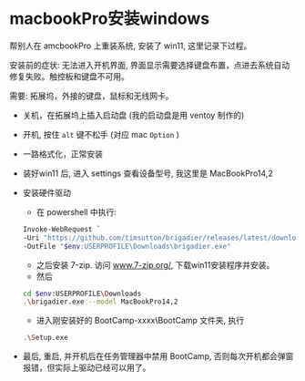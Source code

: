 # macbookPro安装windows

帮别人在 amcbookPro 上重装系统, 安装了 win11, 这里记录下过程。

安装前的症状: 无法进入开机界面, 界面显示需要选择键盘布置，点进去系统自动修复失败。触控板和键盘不可用。

需要: 拓展坞，外接的键盘，鼠标和无线网卡。

* 关机，在拓展坞上插入启动盘 (我的启动盘是用 ventoy 制作的)
* 开机, 按住 `alt` 键不松手 (对应 mac `Option` )
* 一路格式化，正常安装
* 装好win11 后, 进入 settings 查看设备型号, 我这里是 MacBookPro14,2


* 安装硬件驱动
	* 在 powershell 中执行:
	```bash
	Invoke-WebRequest `
  -Uri "https://github.com/timsutton/brigadier/releases/latest/download/brigadier.exe" `
  -OutFile "$env:USERPROFILE\Downloads\brigadier.exe"
	```
	* 之后安装 7-zip. 访问 www.7-zip.org/, 下载win11安装程序并安装。
	* 然后
	```bash
	cd $env:USERPROFILE\Downloads
	.\brigadier.exe --model MacBookPro14,2
	```
	* 进入刚安装好的 BootCamp-xxxx\BootCamp 文件夹, 执行
	```bash
	.\Setup.exe
	```

* 最后, 重启, 并开机后在任务管理器中禁用 BootCamp, 否则每次开机都会弹窗报错，但实际上驱动已经可以用了。


<!--stackedit_data:
eyJoaXN0b3J5IjpbLTU3MTA2MDcxMF19
-->
